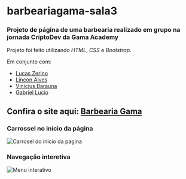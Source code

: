 # barbeariagama-sala3

### Projeto de página de uma barbearia realizado em grupo na jornada CriptoDev da Gama Academy 

Projeto foi feito utilizando *HTML*, *CSS* e *Bootstrap*. 

Em conjunto com:
  * [Lucas Zerino](github.com/LucasZerino)
  * [Lincon Alves](https://github.com/LincolnAAP)
  * [Vinicius Barauna](https://github.com/viniciusbarauna)
  * [Gabriel Lucio](https://github.com/Bieoool355)

## Confira o site aqui: [Barbearia Gama](https://lucas-andrade-nascimento.github.io/barbeariagama-sala3/#)


### Carrossel no inicio da página
![Carrosel do inicio da pagina](https://github.com/Lucas-andrade-nascimento/barbeariagama-sala3/blob/main/assets/img/carousel-barbearia.gif)

### Navegação interetiva
![Menu interativo](https://github.com/Lucas-andrade-nascimento/barbeariagama-sala3/blob/main/assets/img/menu-interativo.gif)
